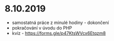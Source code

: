 # 8.10.2019
- samostatná práce z minulé hodiny - dokončení
- pokračování v úvodu do PHP
- kvíz - https://forms.gle/p47KtsWVcx6Etqzm8
